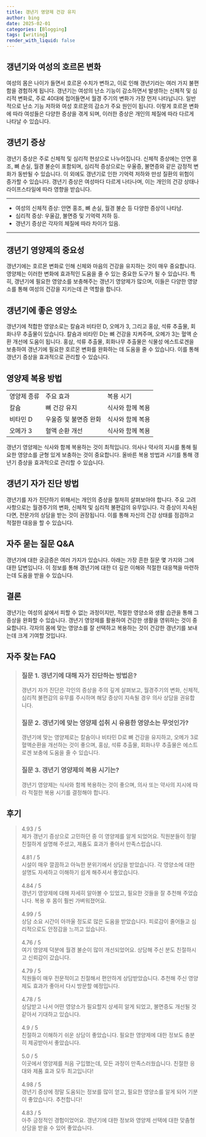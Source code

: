 ```yaml
---
title: 갱년기 영양제 건강 유지
author: bing
date: 2025-02-01
categories: [Blogging]
tags: [writing]
render_with_liquid: false
---
```



<h2 id='갱년기_여성과_호르몬_변화'>갱년기와 여성의 호르몬 변화</h2>

<p>여성의 몸은 나이가 들면서 호르몬 수치가 변하고, 이로 인해 갱년기라는 여러 가지 불편함을 경험하게 됩니다. 갱년기는 여성의 난소 기능이 감소하면서 발생하는 신체적 및 심리적 변화로, 주로 40대에 접어들면서 월경 주기의 변화가 가장 먼저 나타납니다. 일반적으로 난소 기능 저하와 여성 호르몬의 감소가 주요 원인이 됩니다. 이렇게 호르몬 변화에 따라 여성들은 다양한 증상을 겪게 되며, 이러한 증상은 개인의 체질에 따라 다르게 나타날 수 있습니다.</p>

<h2 id='갱년기_증상'>갱년기 증상</h2>

<p>갱년기 증상은 주로 신체적 및 심리적 현상으로 나누어집니다. 신체적 증상에는 안면 홍조, 뼈 손실, 월경 불순이 포함되며, 심리적 증상으로는 우울증, 불면증와 같은 감정적 변화가 동반될 수 있습니다. 이 외에도 갱년기로 인한 기억력 저하와 만성 질환의 위험이 증가할 수 있습니다. 갱년기 증상은 여성마다 다르게 나타나며, 이는 개인의 건강 상태나 라이프스타일에 따라 영향을 받습니다.</p>

<hr />

<ul>
    <li>여성의 신체적 증상: 안면 홍조, 뼈 손실, 월경 불순 등 다양한 증상이 나타남.</li>
    <li>심리적 증상: 우울감, 불면증 및 기억력 저하 등.</li>
    <li>갱년기 증상은 각자의 체질에 따라 차이가 있음.</li>
</ul>

<hr />

<h2 id='갱년기_영양제_소개'>갱년기 영양제의 중요성</h2>

<p>갱년기에는 호르몬 변화로 인해 신체와 마음의 건강을 유지하는 것이 매우 중요합니다. 영양제는 이러한 변화에 효과적인 도움을 줄 수 있는 중요한 도구가 될 수 있습니다. 특히, 갱년기에 필요한 영양소를 보충해주는 갱년기 영양제가 많으며, 이들은 다양한 영양소를 통해 여성의 건강을 지키는데 큰 역할을 합니다.</p>

<h2 id='갱년기에_좋은_영양소'>갱년기에 좋은 영양소</h2>

<p>갱년기에 적합한 영양소로는 칼슘과 비타민 D, 오메가 3, 그리고 홍삼, 석류 추출물, 회화나무 추출물이 있습니다. 칼슘과 비타민 D는 뼈 건강을 지켜주며, 오메가 3는 혈액 순환 개선에 도움이 됩니다. 홍삼, 석류 추출물, 회화나무 추출물은 식물성 에스트로겐을 보충하여 갱년기에 필요한 호르몬 변화를 완화하는 데 도움을 줄 수 있습니다. 이를 통해 갱년기 증상을 효과적으로 관리할 수 있습니다.</p>

<h2 id='영양제_복용_방법'>영양제 복용 방법</h2>

<table>
    <tr>
        <td>영양제 종류</td>
        <td>주요 효과</td>
        <td>복용 시기</td>
    </tr>
    <tr>
        <td>칼슘</td>
        <td>뼈 건강 유지</td>
        <td>식사와 함께 복용</td>
    </tr>
    <tr>
        <td>비타민 D</td>
        <td>우울증 및 불면증 완화</td>
        <td>식사와 함께 복용</td>
    </tr>
    <tr>
        <td>오메가 3</td>
        <td>혈액 순환 개선</td>
        <td>식사와 함께 복용</td>
    </tr>
</table>

<p>갱년기 영양제는 식사와 함께 복용하는 것이 최적입니다. 의사나 약사의 지시를 통해 필요한 영양소를 균형 있게 보충하는 것이 중요합니다. 올바른 복용 방법과 시기를 통해 갱년기 증상을 효과적으로 관리할 수 있습니다.</p>

<h2 id='자가진단_방법'>갱년기 자가 진단 방법</h2>

<p>갱년기를 자가 진단하기 위해서는 개인의 증상을 철저히 살펴보아야 합니다. 주요 고려 사항으로는 월경주기의 변화, 신체적 및 심리적 불편감의 유무입니다. 각 증상이 지속된다면, 전문가의 상담을 받는 것이 권장됩니다. 이를 통해 자신의 건강 상태를 점검하고 적절한 대응을 할 수 있습니다.</p>

<h2 id='갱년기_QNA'>자주 묻는 질문 Q&A</h2>

<p>갱년기에 대한 궁금증은 여러 가지가 있습니다. 아래는 가장 흔한 질문 몇 가지와 그에 대한 답변입니다. 이 정보를 통해 갱년기에 대한 더 깊은 이해와 적절한 대응책을 마련하는데 도움을 받을 수 있습니다.</p>

<h2 id='결론'>결론</h2>

<p>갱년기는 여성의 삶에서 피할 수 없는 과정이지만, 적절한 영양소와 생활 습관을 통해 그 증상을 완화할 수 있습니다. 갱년기 영양제를 활용하여 건강한 생활을 영위하는 것이 중요합니다. 각자의 몸에 맞는 영양소를 잘 선택하고 복용하는 것이 건강한 갱년기를 보내는데 크게 기여할 것입니다.</p>


<h2 id='자주_찾는_FAQ'>자주 찾는 FAQ</h2>
<div itemscope="" itemtype="https://schema.org/FAQPage"> 
<blockquote> 
<div itemscope="" itemprop="mainEntity" itemtype="https://schema.org/Question"> 
<h3 itemprop="name">질문 1. 갱년기에 대해 자가 진단하는 방법은?</h3> 
<div itemscope="" itemprop="acceptedAnswer" itemtype="https://schema.org/Answer"> 
<span itemprop="text"> 
<p>갱년기 자가 진단은 각인의 증상을 주의 깊게 살펴보고, 월경주기의 변화, 신체적, 심리적 불편감의 유무를 주시하며 해당 증상이 지속될 경우 의사 상담을 권유합니다.</p> 
</span> 
</div> 
</div> 

<div itemscope="" itemprop="mainEntity" itemtype="https://schema.org/Question"> 
<h3 itemprop="name">질문 2. 갱년기에 맞는 영양제 섭취 시 유용한 영양소는 무엇인가?</h3> 
<div itemscope="" itemprop="acceptedAnswer" itemtype="https://schema.org/Answer"> 
<span itemprop="text"> 
<p>갱년기에 맞는 영양제로는 칼슘이나 비타민 D로 뼈 건강을 유지하고, 오메가 3로 혈액순환을 개선하는 것이 좋으며, 홍삼, 석류 추출물, 회화나무 추출물은 에스트로겐 보충에 도움을 줄 수 있습니다.</p> 
</span> 
</div> 
</div> 

<div itemscope="" itemprop="mainEntity" itemtype="https://schema.org/Question"> 
<h3 itemprop="name">질문 3. 갱년기 영양제의 복용 시기는?</h3> 
<div itemscope="" itemprop="acceptedAnswer" itemtype="https://schema.org/Answer"> 
<span itemprop="text"> 
<p>갱년기 영양제는 식사와 함께 복용하는 것이 좋으며, 의사 또는 약사의 지시에 따라 적절한 복용 시기를 결정해야 합니다.</p> 
</span> 
</div> 
</div> 
</blockquote> 
</div>
<h2 id='후기'>후기</h2>
<div itemscope itemtype="https://schema.org/Product">
  <blockquote>
  <div itemprop="review" itemscope itemtype="https://schema.org/Review">
      <div itemprop="reviewRating" itemscope itemtype="https://schema.org/Rating"> <span itemprop="ratingValue">4.93</span> / <span itemprop="bestRating">5</span> </div>
      <span itemprop="reviewBody">제가 갱년기 증상으로 고민하던 중 이 영양제를 알게 되었어요. 직원분들이 정말 친절하게 설명해 주셨고, 제품도 효과가 좋아서 만족스럽습니다.</span>
  </div>
  <br>
  <div itemprop="review" itemscope itemtype="https://schema.org/Review">
      <div itemprop="reviewRating" itemscope itemtype="https://schema.org/Rating"> <span itemprop="ratingValue">4.81</span> / <span itemprop="bestRating">5</span> </div>
      <span itemprop="reviewBody">시설이 매우 깔끔하고 아늑한 분위기에서 상담을 받았습니다. 각 영양소에 대한 설명도 자세하고 이해하기 쉽게 해주셔서 좋았습니다.</span>
  </div>
  <br>
  <div itemprop="review" itemscope itemtype="https://schema.org/Review">
      <div itemprop="reviewRating" itemscope itemtype="https://schema.org/Rating"> <span itemprop="ratingValue">4.84</span> / <span itemprop="bestRating">5</span> </div>
      <span itemprop="reviewBody">갱년기 영양제에 대해 자세히 알아볼 수 있었고, 필요한 것들을 잘 추천해 주었습니다. 복용 후 몸이 훨씬 가벼워졌어요.</span>
  </div>
  <br>
  <div itemprop="review" itemscope itemtype="https://schema.org/Review">
      <div itemprop="reviewRating" itemscope itemtype="https://schema.org/Rating"> <span itemprop="ratingValue">4.99</span> / <span itemprop="bestRating">5</span> </div>
      <span itemprop="reviewBody">상담 소요 시간이 아까울 정도로 많은 도움을 받았습니다. 피로감이 줄어들고 심리적으로도 안정감을 느끼고 있습니다.</span>
  </div>
  <br>
  <div itemprop="review" itemscope itemtype="https://schema.org/Review">
      <div itemprop="reviewRating" itemscope itemtype="https://schema.org/Rating"> <span itemprop="ratingValue">4.76</span> / <span itemprop="bestRating">5</span> </div>
      <span itemprop="reviewBody">여기 영양제 덕분에 월경 불순이 많이 개선되었어요. 상담해 주신 분도 친절하시고 신뢰감이 갔습니다.</span>
  </div>
  <br>
  <div itemprop="review" itemscope itemtype="https://schema.org/Review">
      <div itemprop="reviewRating" itemscope itemtype="https://schema.org/Rating"> <span itemprop="ratingValue">4.79</span> / <span itemprop="bestRating">5</span> </div>
      <span itemprop="reviewBody">직원들이 매우 전문적이고 친절해서 편안하게 상담받았습니다. 추천해 주신 영양제도 효과가 좋아서 다시 방문할 예정입니다.</span>
  </div>
  <br>
  <div itemprop="review" itemscope itemtype="https://schema.org/Review">
      <div itemprop="reviewRating" itemscope itemtype="https://schema.org/Rating"> <span itemprop="ratingValue">4.78</span> / <span itemprop="bestRating">5</span> </div>
      <span itemprop="reviewBody">상담받고 나서 어떤 영양소가 필요할지 상세히 알게 되었고, 불면증도 개선될 것 같아서 기대하고 있습니다.</span>
  </div>
  <br>
  <div itemprop="review" itemscope itemtype="https://schema.org/Review">
      <div itemprop="reviewRating" itemscope itemtype="https://schema.org/Rating"> <span itemprop="ratingValue">4.9</span> / <span itemprop="bestRating">5</span> </div>
      <span itemprop="reviewBody">친절하고 이해하기 쉬운 상담이 좋았습니다. 필요한 영양제에 대한 정보도 충분히 제공받아서 좋았습니다.</span>
  </div>
  <br>
  <div itemprop="review" itemscope itemtype="https://schema.org/Review">
      <div itemprop="reviewRating" itemscope itemtype="https://schema.org/Rating"> <span itemprop="ratingValue">5.0</span> / <span itemprop="bestRating">5</span> </div>
      <span itemprop="reviewBody">이곳에서 영양제를 처음 구입했는데, 모든 과정이 만족스러웠습니다. 친절한 응대와 제품 효과 모두 최고입니다!</span>
  </div>
  <br>
  <div itemprop="review" itemscope itemtype="https://schema.org/Review">
      <div itemprop="reviewRating" itemscope itemtype="https://schema.org/Rating"> <span itemprop="ratingValue">4.98</span> / <span itemprop="bestRating">5</span> </div>
      <span itemprop="reviewBody">갱년기 증상에 정말 도움되는 정보를 많이 얻고, 필요한 영양소를 알게 되어 기분이 좋았습니다. 추천합니다!</span>
  </div>
  <br>
  <div itemprop="review" itemscope itemtype="https://schema.org/Review">
      <div itemprop="reviewRating" itemscope itemtype="https://schema.org/Rating"> <span itemprop="ratingValue">4.83</span> / <span itemprop="bestRating">5</span> </div>
      <span itemprop="reviewBody">아주 긍정적인 경험이었어요. 갱년기에 대한 정보와 영양제 선택에 대한 맞춤형 상담을 받을 수 있어 좋았습니다.</span>
  </div>
  </blockquote>
</div>
